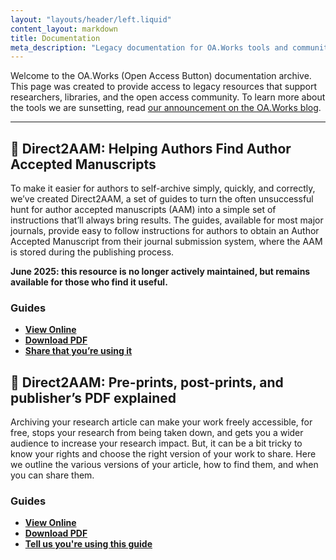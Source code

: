 ```yaml
---
layout: "layouts/header/left.liquid"
content_layout: markdown
title: Documentation
meta_description: "Legacy documentation for OA.Works tools and community resources, including Direct2AAM."
---
```


Welcome to the OA.Works (Open Access Button) documentation archive. This page was created to provide access to legacy resources that support researchers, libraries, and the open access community. To learn more about the tools we are sunsetting, read [our announcement on the OA.Works blog](https://blog.oa.works/sunsetting-the-open-access-button-instantill/).

---

## 📄 Direct2AAM: Helping Authors Find Author Accepted Manuscripts 

To make it easier for authors to self-archive simply, quickly, and correctly, we’ve created Direct2AAM, a set of guides to turn the often unsuccessful hunt for author accepted manuscripts (AAM) into a simple set of instructions that’ll always bring results. The guides, available for most major journals, provide easy to follow instructions for authors to obtain an Author Accepted Manuscript from their journal submission system, where the AAM is stored during the publishing process.

**June 2025: this resource is no longer actively maintained, but remains available for those who find it useful.**

### Guides

- [**View Online**](https://docs.google.com/document/d/1E8nSWyMwCHyJgiKpwDS6dYK14Efm99Fa2LZ97TG0NXw/edit?usp=sharing)
- [**Download PDF**](https://docs.google.com/document/d/1E8nSWyMwCHyJgiKpwDS6dYK14Efm99Fa2LZ97TG0NXw/export?format=pdf)
- [**Share that you’re using it**](https://docs.google.com/forms/d/e/1FAIpQLSeGyTupl6M2-mIZV4FkSIdiRPjH_t350JfzHwC1sPJEOMks3Q/viewform)


## 📄 Direct2AAM: Pre-prints, post-prints, and publisher’s PDF explained

Archiving your research article can make your work freely accessible, for free, stops your research from being taken down, and gets you a wider audience to increase your research impact. But, it can be a bit tricky to know your rights and choose the right version of your work to share. Here we outline the various versions of your article, how to find them, and when you can share them.

### Guides

- [**View Online**](https://docs.google.com/document/d/1c3OUNmGtWcW0_zqb3Z9vJehQpzckJLni1aG0SBBPNUQ/edit?usp=sharing)
- [**Download PDF**](https://docs.google.com/document/d/1c3OUNmGtWcW0_zqb3Z9vJehQpzckJLni1aG0SBBPNUQ/export?format=pdf)
- [**Tell us you're using this guide**](https://docs.google.com/forms/d/e/1FAIpQLSdGNV1kMFZecQD8Qtqcfu_jru4jLvejU7wPu5kzjOgpFn3ZTQ/viewform?usp=sf_link)



